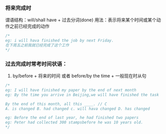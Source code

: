 ### 将来完成时

谓语结构：will/shall have + 过去分词(done)
用法：表示将来某个时间或某个动作之前已经完成的动作

```js
/*
eg: i will hava finished the job by next Friday.
在下周五之前我就已经完成了这个工作
*/
```

### 过去完成时常考时间状语：

1. by/before + 将来的时间 或者 before/by the time + 一般现在时从句

```js
/* 
eg: I will have finished my paper by the end of next month
eg: By the time you arrive in Beijing,we will have finished the task

By the end of this month, all this ____. // C
A. is changed B. had changed c. will hava changed D. has changed

eg: Before the end of last year, he had finished two papers
eg: Peter had collected 300 stampsbefore he was 10 years old.
*/
```
